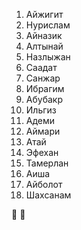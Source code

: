 1. Айжигит
2. Нурислам    
3. Айназик   
4. Алтынай 
5. Назлыжан
6. Саадат 
7. Санжар       
8. Ибрагим 
9. Абубакр      
10. Ильгиз 
11. Адеми 
12. Аймари
13. Атай    
14. Эфехан 
15. Тамерлан
16. Аиша                    
17. Айболот     
18. Шахсанам

👻
🔔
